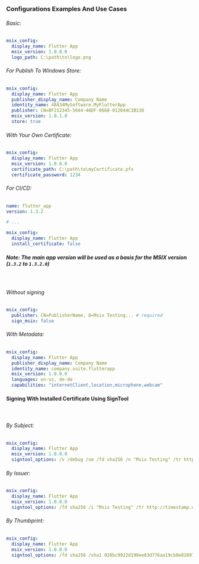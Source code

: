 ### Configurations Examples And Use Cases

###### Basic:

```yaml
msix_config:
  display_name: Flutter App
  msix_version: 1.0.0.0
  logo_path: C:\path\to\logo.png
```

###### For Publish To Windows Store:

```yaml
msix_config:
  display_name: Flutter App
  publisher_display_name: Company Name
  identity_name: 48434MySoftware.MyFlutterApp
  publisher: CN=BF212345-5644-46DF-8668-012044C1B138
  msix_version: 1.0.1.0
  store: true
```

###### With Your Own Certificate:

```yaml
msix_config:
  display_name: Flutter App
  msix_version: 1.0.0.0
  certificate_path: C:\path\to\myCertificate.pfx
  certificate_password: 1234
```

###### For CI/CD:

```yaml
name: flutter_app
version: 1.3.2

# ...

msix_config:
  display_name: Flutter App
  install_certificate: false
```

##### Note: The main app version will be used as a basis for the MSIX version (`1.3.2` to `1.3.2.0`)

<br />

###### Without signing

```yaml
msix_config:
  publisher: CN=PublisherName, O=Msix Testing... # required
  sign_msix: false
```

###### With Metadata:

```yaml
msix_config:
  display_name: Flutter App
  publisher_display_name: Company Name
  identity_name: company.suite.flutterapp
  msix_version: 1.0.0.0
  languages: en-us, de-de
  capabilities: "internetClient,location,microphone,webcam"
```

#### Signing With Installed Certificate Using SignTool

<br />

###### By Subject:

```yaml
msix_config:
  display_name: Flutter App
  msix_version: 1.0.0.0
  signtool_options: /v /debug /sm /fd sha256 /n "Msix Testing" /tr http://timestamp.digicert.com
```

###### By Issuer:

```yaml
msix_config:
  display_name: Flutter App
  msix_version: 1.0.0.0
  signtool_options: /fd sha256 /i "Msix Testing" /tr http://timestamp.digicert.com
```

###### By Thumbprint:

```yaml
msix_config:
  display_name: Flutter App
  msix_version: 1.0.0.0
  signtool_options: /fd sha256 /sha1 028bc9922d198ee83d776aa19cb8e82897691e0c /tr http://timestamp.digicert.com
```
